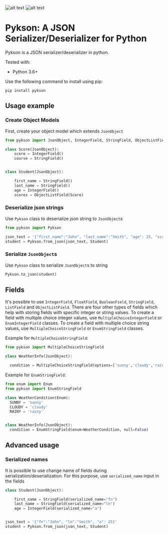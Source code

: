 ![alt text][pypi_version] ![alt text][licence_version]

# Pykson: A JSON Serializer/Deserializer for Python

Pykson is a JSON serializer/deserializer in python.

Tested with:
* Python 3.6+

Use the following command to install using pip:
```
pip install pykson
```

## Usage example
### Create Object Models
First, create your object model which extends `JsonObject`
```python
from pykson import JsonObject, IntegerField, StringField, ObjectListField

class Score(JsonObject):
    score = IntegerField()
    course = StringField()


class Student(JsonObject):

    first_name = StringField()
    last_name = StringField()
    age = IntegerField()
    scores = ObjectListField(Score)

```

### Deserialize json strings
Use `Pykson` class to deserialize json string to `JsonObject`s
```python
from pykson import Pykson

json_text = '{"first_name":"John", "last_name":"Smith", "age": 25, "scores": [ {"course": "Algebra", "score": 100}, {"course": "Statistics", "score": 90} ]}'
student = Pykson.from_json(json_text, Student)
```

### Serialize `JsonObject`s
Use `Pykson` class to serialize `JsonObject`s to string
```python
Pykson.to_json(student)
```
## Fields
It's possible to use `IntegerField`, `FloatField`, `BooleanField`, `StringField`, `ListField` and `ObjectListField`.
There are four other types of fields which help with storing fields with specific integer or string values. To create a field with multiple choice integer values, use `MultipleChoiceIntegerField` or `EnumIntegerField` classes. To create a field with multiple choice string values, use `MultipleChoiceStringField` or `EnumStringField` classes.

Example for `MultipleChoiceStringField`:
```python
from pykson import MultipleChoiceStringField

class WeatherInfo(JsonObject):

  condition = MultipleChoiceStringField(options=['sunny','cloudy','rainy'], null=False)

```

Example for `EnumStringField`:
```python
from enum import Enum
from pykson import EnumStringField

class WeatherCondition(Enum):
  SUNNY = 'sunny'
  CLOUDY = 'cloudy'
  RAINY = 'rainy'


class WeatherInfo(JsonObject):
  condition = EnumStringField(enum=WeatherCondition, null=False)

```



## Advanced usage

### Serialized names
It is possible to use change name of fields during serialization/deserialization. For this purpose, use `serialized_name` input in the fields
```python
class Student(JsonObject):

    first_name = StringField(serialized_name="fn")
    last_name = StringField(serialized_name="ln")
    age = IntegerField(serialized_name="a")


json_text = '{"fn":"John", "ln":"Smith", "a": 25}'
student = Pykson.from_json(json_text, Student)
```

[pypi_version]: https://img.shields.io/pypi/v/pykson.svg "PYPI version"
[licence_version]: https://img.shields.io/badge/license-MIT%20v2-brightgreen.svg "MIT Licence"
